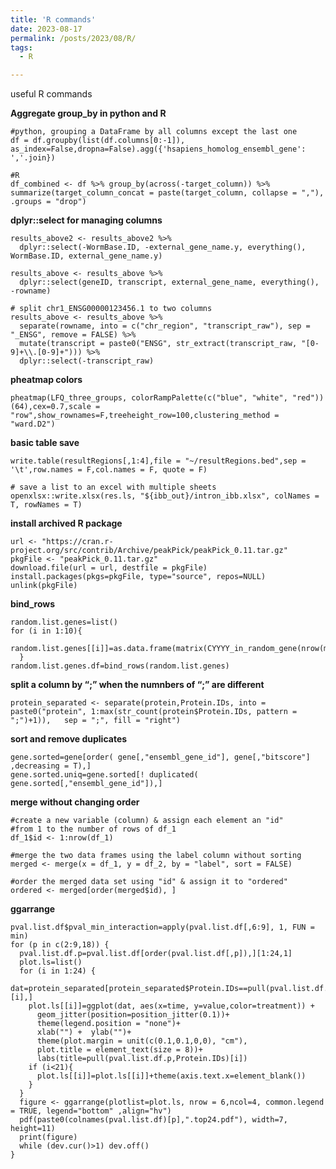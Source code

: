 ```yaml
---
title: 'R commands'
date: 2023-08-17
permalink: /posts/2023/08/R/
tags:
  - R

---
```

useful R commands

**Aggregate group_by in python and R**

```
#python, grouping a DataFrame by all columns except the last one
df = df.groupby(list(df.columns[0:-1]), as_index=False,dropna=False).agg({'hsapiens_homolog_ensembl_gene': ','.join})

#R
df_combined <- df %>% group_by(across(-target_column)) %>% summarize(target_column_concat = paste(target_column, collapse = ","), .groups = "drop")
```

**dplyr::select for managing columns**

```
results_above2 <- results_above2 %>%
  dplyr::select(-WormBase.ID, -external_gene_name.y, everything(), WormBase.ID, external_gene_name.y)

results_above <- results_above %>%
  dplyr::select(geneID, transcript, external_gene_name, everything(), -rowname)

# split chr1_ENSG00000123456.1 to two columns
results_above <- results_above %>%
  separate(rowname, into = c("chr_region", "transcript_raw"), sep = "_ENSG", remove = FALSE) %>%
  mutate(transcript = paste0("ENSG", str_extract(transcript_raw, "[0-9]+\\.[0-9]+"))) %>%
  dplyr::select(-transcript_raw)
```

**pheatmap colors**

`pheatmap(LFQ_three_groups, colorRampPalette(c("blue", "white", "red"))(64),cex=0.7,scale = "row",show_rownames=F,treeheight_row=100,clustering_method = "ward.D2")`


**basic table save**

```
write.table(resultRegions[,1:4],file = "~/resultRegions.bed",sep = '\t',row.names = F,col.names = F, quote = F)

# save a list to an excel with multiple sheets
openxlsx::write.xlsx(res.ls, "${ibb_out}/intron_ibb.xlsx", colNames = T, rowNames = T)
```

**install  archived R package**

```
url <- "https://cran.r-project.org/src/contrib/Archive/peakPick/peakPick_0.11.tar.gz"
pkgFile <- "peakPick_0.11.tar.gz"
download.file(url = url, destfile = pkgFile)
install.packages(pkgs=pkgFile, type="source", repos=NULL)
unlink(pkgFile)
```

**bind_rows**

```
random.list.genes=list()  
for (i in 1:10){
  random.list.genes[[i]]=as.data.frame(matrix(CYYYY_in_random_gene(nrow(master_Top)),nrow=1))
  }
random.list.genes.df=bind_rows(random.list.genes)
```

**split a column by “;” when the numnbers of “;” are different**

```
protein_separated <- separate(protein,Protein.IDs, into = paste0("protein", 1:max(str_count(protein$Protein.IDs, pattern = ";")+1)),   sep = ";", fill = "right")
```

**sort and remove duplicates**

```
gene.sorted=gene[order( gene[,"ensembl_gene_id"], gene[,"bitscore"] ,decreasing = T),]
gene.sorted.uniq=gene.sorted[! duplicated( gene.sorted[,"ensembl_gene_id"]),]
```

**merge without changing order**

```
#create a new variable (column) & assign each element an "id"
#from 1 to the number of rows of df_1
df_1$id <- 1:nrow(df_1) 
 
#merge the two data frames using the label column without sorting
merged <- merge(x = df_1, y = df_2, by = "label", sort = FALSE)
 
#order the merged data set using "id" & assign it to "ordered"
ordered <- merged[order(merged$id), ]
```

**ggarrange**

```
pval.list.df$pval_min_interaction=apply(pval.list.df[,6:9], 1, FUN = min)
for (p in c(2:9,18)) {
  pval.list.df.p=pval.list.df[order(pval.list.df[,p]),][1:24,1]
  plot.ls=list()
  for (i in 1:24) {
    dat=protein_separated[protein_separated$Protein.IDs==pull(pval.list.df.p,Protein.IDs)[i],] 
    plot.ls[[i]]=ggplot(dat, aes(x=time, y=value,color=treatment)) + 
      geom_jitter(position=position_jitter(0.1))+ 
      theme(legend.position = "none")+ 
      xlab("") +  ylab("")+
      theme(plot.margin = unit(c(0.1,0.1,0,0), "cm"),
      plot.title = element_text(size = 8))+
      labs(title=pull(pval.list.df.p,Protein.IDs)[i])
    if (i<21){
      plot.ls[[i]]=plot.ls[[i]]+theme(axis.text.x=element_blank())
    }
  }
  figure <- ggarrange(plotlist=plot.ls, nrow = 6,ncol=4, common.legend = TRUE, legend="bottom" ,align="hv")
  pdf(paste0(colnames(pval.list.df)[p],".top24.pdf"), width=7, height=11)
  print(figure)
  while (dev.cur()>1) dev.off()
}
```